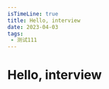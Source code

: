 ```yaml
---
isTimeLine: true
title: Hello, interview
date: 2023-04-03
tags:
 - 测试111
---
```


# Hello, interview